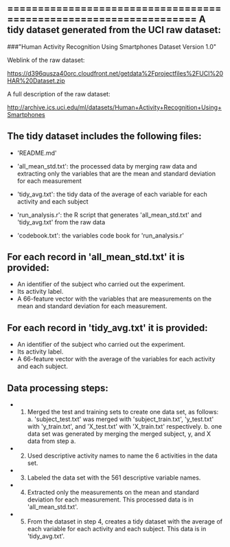 ==================================================================
A tidy dataset generated from the UCI raw dataset: 
------------------------------------------------------------------
###"Human Activity Recognition Using Smartphones Dataset Version 1.0" 


Weblink of the raw dataset:

https://d396qusza40orc.cloudfront.net/getdata%2Fprojectfiles%2FUCI%20HAR%20Dataset.zip 

A full description of the raw dataset:

http://archive.ics.uci.edu/ml/datasets/Human+Activity+Recognition+Using+Smartphones 


The tidy dataset includes the following files:
------------------------------------------------------------------

- 'README.md'

- 'all_mean_std.txt': the processed data by merging raw data and extracting only the variables that are the mean and standard deviation for each measurement

- 'tidy_avg.txt': the tidy data of the average of each variable for each activity and each subject

- 'run_analysis.r': the R script that generates 'all_mean_std.txt' and 'tidy_avg.txt' from the raw data

- 'codebook.txt': the variables code book for 'run_analysis.r'


For each record in 'all_mean_std.txt' it is provided:
------------------------------------------------------------------

- An identifier of the subject who carried out the experiment.
- Its activity label. 
- A 66-feature vector with the variables that are measurements on the mean and standard deviation for each measurement. 
 

For each record in 'tidy_avg.txt' it is provided:
------------------------------------------------------------------

- An identifier of the subject who carried out the experiment.
- Its activity label.
- A 66-feature vector with the average of the variables for each activity and each subject.


Data processing steps:
------------------------ 

- 1. Merged the test and training sets to create one data set, as follows: 
  a. 'subject_test.txt' was merged with 'subject_train.txt', 'y_test.txt' with 'y_train.txt', and 'X_test.txt' with 'X_train.txt' respectively.
  b. one data set was generated by merging the merged subject, y, and X data from step a.
- 2. Used descriptive activity names to name the 6 activities in the data set.
- 3. Labeled the data set with the 561 descriptive variable names.
- 4. Extracted only the measurements on the mean and standard deviation for each measurement. This processed data is in 'all_mean_std.txt'.
- 5. From the dataset in step 4, creates a tidy dataset with the average of each variable for each activity and each subject. This data 
   is in 'tidy_avg.txt'.

